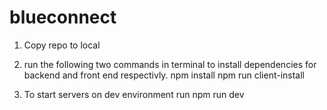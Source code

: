 # blueconnect

1.  Copy repo to local

2.  run the following two commands in terminal to install dependencies for backend and front end respectivly.
npm install 
npm run client-install


3.  To start servers on dev environment run
npm run dev